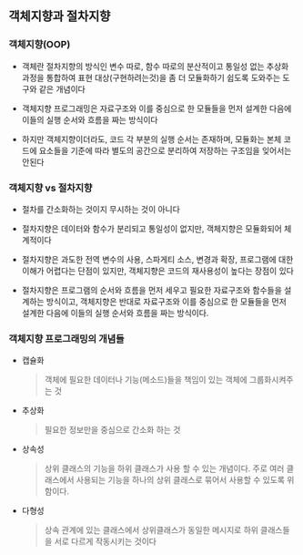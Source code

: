 ## 객체지향과 절차지향

### 객체지향(OOP)
* 객체란 절차지향의 방식인 변수 따로, 함수 따로의 분산적이고 통일성 없는 추상화 과정을 통합하여 표현 대상(구현하려는것)을 좀 더 모듈화하기 쉽도록 도와주는 도구와 같은 개념이다

* 객체지향 프로그래밍은 자료구조와 이를 중심으로 한 모듈들을 먼저 설계한 다음에 이들의 실행 순서와 흐름을 짜는 방식이다



* 하지만 객체지향이더라도, 코드 각 부분의 실행 순서는 존재하며, 모듈화는 본체 코드에 요소들을 기준에 따라 별도의 공간으로 분리하여 저장하는 구조임을 잊어서는 안된다

### 객체지향 vs 절차지향
* 절차를 간소화하는 것이지 무시하는 것이 아니다

* 절차지향은 데이터와 함수가 분리되고 통일성이 없지만, 객체지향은 모듈화되어 체계적이다

* 절차지향은 과도한 전역 변수의 사용, 스파게티 소스, 변경과 확장, 프로그램에 대한 이해가 어렵다는 단점이 있지만, 객체지향은 코드의 재사용성이 높다는 장점이 있다

* 절차지향은 프로그램의 순서와 흐름을 먼저 세우고 필요한 자료구조와 함수들을 설계하는 방식이고, 객체지향은 반대로 자료구조와 이를 중심으로 한 모듈들을 먼저 설계한 다음에 이들의 실행 순서와 흐름을 짜는 방식이다.

### 객체지향 프로그래밍의 개념들

* 캡슐화
    > 객체에 필요한 데이터나 기능(메소드)들을 책임이 있는 객체에 그룹화시켜주는 것

* 추상화
    > 필요한 정보만을 중심으로 간소화 하는 것

* 상속성
    > 상위 클래스의 기능을 하위 클래스가 사용 할 수 있는 개념이다. 주로 여러 클래스에서 사용되는 기능을 하나의 상위 클래스로 묶어서 사용할 수 있도록 위함이다.

* 다형성
    > 상속 관계에 있는 클래스에서 상위클래스가 동일한 메시지로 하위 클래스들을 서로 다르게 작동시키는 것이다